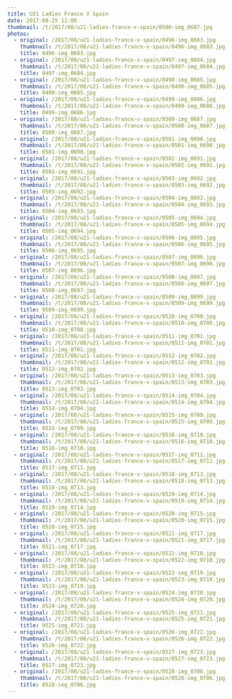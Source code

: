 ```yaml
---
title: U21 Ladies France V Spain
date: 2017-08-25 12:00
thumbnail: /t/2017/08/u21-ladies-france-v-spain/0500-img_0687.jpg
photos:
  - original: /2017/08/u21-ladies-france-v-spain/0496-img_0683.jpg
    thumbnail: /t/2017/08/u21-ladies-france-v-spain/0496-img_0683.jpg
    title: 0496-img_0683.jpg
  - original: /2017/08/u21-ladies-france-v-spain/0497-img_0684.jpg
    thumbnail: /t/2017/08/u21-ladies-france-v-spain/0497-img_0684.jpg
    title: 0497-img_0684.jpg
  - original: /2017/08/u21-ladies-france-v-spain/0498-img_0685.jpg
    thumbnail: /t/2017/08/u21-ladies-france-v-spain/0498-img_0685.jpg
    title: 0498-img_0685.jpg
  - original: /2017/08/u21-ladies-france-v-spain/0499-img_0686.jpg
    thumbnail: /t/2017/08/u21-ladies-france-v-spain/0499-img_0686.jpg
    title: 0499-img_0686.jpg
  - original: /2017/08/u21-ladies-france-v-spain/0500-img_0687.jpg
    thumbnail: /t/2017/08/u21-ladies-france-v-spain/0500-img_0687.jpg
    title: 0500-img_0687.jpg
  - original: /2017/08/u21-ladies-france-v-spain/0501-img_0690.jpg
    thumbnail: /t/2017/08/u21-ladies-france-v-spain/0501-img_0690.jpg
    title: 0501-img_0690.jpg
  - original: /2017/08/u21-ladies-france-v-spain/0502-img_0691.jpg
    thumbnail: /t/2017/08/u21-ladies-france-v-spain/0502-img_0691.jpg
    title: 0502-img_0691.jpg
  - original: /2017/08/u21-ladies-france-v-spain/0503-img_0692.jpg
    thumbnail: /t/2017/08/u21-ladies-france-v-spain/0503-img_0692.jpg
    title: 0503-img_0692.jpg
  - original: /2017/08/u21-ladies-france-v-spain/0504-img_0693.jpg
    thumbnail: /t/2017/08/u21-ladies-france-v-spain/0504-img_0693.jpg
    title: 0504-img_0693.jpg
  - original: /2017/08/u21-ladies-france-v-spain/0505-img_0694.jpg
    thumbnail: /t/2017/08/u21-ladies-france-v-spain/0505-img_0694.jpg
    title: 0505-img_0694.jpg
  - original: /2017/08/u21-ladies-france-v-spain/0506-img_0695.jpg
    thumbnail: /t/2017/08/u21-ladies-france-v-spain/0506-img_0695.jpg
    title: 0506-img_0695.jpg
  - original: /2017/08/u21-ladies-france-v-spain/0507-img_0696.jpg
    thumbnail: /t/2017/08/u21-ladies-france-v-spain/0507-img_0696.jpg
    title: 0507-img_0696.jpg
  - original: /2017/08/u21-ladies-france-v-spain/0508-img_0697.jpg
    thumbnail: /t/2017/08/u21-ladies-france-v-spain/0508-img_0697.jpg
    title: 0508-img_0697.jpg
  - original: /2017/08/u21-ladies-france-v-spain/0509-img_0699.jpg
    thumbnail: /t/2017/08/u21-ladies-france-v-spain/0509-img_0699.jpg
    title: 0509-img_0699.jpg
  - original: /2017/08/u21-ladies-france-v-spain/0510-img_0700.jpg
    thumbnail: /t/2017/08/u21-ladies-france-v-spain/0510-img_0700.jpg
    title: 0510-img_0700.jpg
  - original: /2017/08/u21-ladies-france-v-spain/0511-img_0701.jpg
    thumbnail: /t/2017/08/u21-ladies-france-v-spain/0511-img_0701.jpg
    title: 0511-img_0701.jpg
  - original: /2017/08/u21-ladies-france-v-spain/0512-img_0702.jpg
    thumbnail: /t/2017/08/u21-ladies-france-v-spain/0512-img_0702.jpg
    title: 0512-img_0702.jpg
  - original: /2017/08/u21-ladies-france-v-spain/0513-img_0703.jpg
    thumbnail: /t/2017/08/u21-ladies-france-v-spain/0513-img_0703.jpg
    title: 0513-img_0703.jpg
  - original: /2017/08/u21-ladies-france-v-spain/0514-img_0704.jpg
    thumbnail: /t/2017/08/u21-ladies-france-v-spain/0514-img_0704.jpg
    title: 0514-img_0704.jpg
  - original: /2017/08/u21-ladies-france-v-spain/0515-img_0709.jpg
    thumbnail: /t/2017/08/u21-ladies-france-v-spain/0515-img_0709.jpg
    title: 0515-img_0709.jpg
  - original: /2017/08/u21-ladies-france-v-spain/0516-img_0710.jpg
    thumbnail: /t/2017/08/u21-ladies-france-v-spain/0516-img_0710.jpg
    title: 0516-img_0710.jpg
  - original: /2017/08/u21-ladies-france-v-spain/0517-img_0711.jpg
    thumbnail: /t/2017/08/u21-ladies-france-v-spain/0517-img_0711.jpg
    title: 0517-img_0711.jpg
  - original: /2017/08/u21-ladies-france-v-spain/0518-img_0713.jpg
    thumbnail: /t/2017/08/u21-ladies-france-v-spain/0518-img_0713.jpg
    title: 0518-img_0713.jpg
  - original: /2017/08/u21-ladies-france-v-spain/0519-img_0714.jpg
    thumbnail: /t/2017/08/u21-ladies-france-v-spain/0519-img_0714.jpg
    title: 0519-img_0714.jpg
  - original: /2017/08/u21-ladies-france-v-spain/0520-img_0715.jpg
    thumbnail: /t/2017/08/u21-ladies-france-v-spain/0520-img_0715.jpg
    title: 0520-img_0715.jpg
  - original: /2017/08/u21-ladies-france-v-spain/0521-img_0717.jpg
    thumbnail: /t/2017/08/u21-ladies-france-v-spain/0521-img_0717.jpg
    title: 0521-img_0717.jpg
  - original: /2017/08/u21-ladies-france-v-spain/0522-img_0718.jpg
    thumbnail: /t/2017/08/u21-ladies-france-v-spain/0522-img_0718.jpg
    title: 0522-img_0718.jpg
  - original: /2017/08/u21-ladies-france-v-spain/0523-img_0719.jpg
    thumbnail: /t/2017/08/u21-ladies-france-v-spain/0523-img_0719.jpg
    title: 0523-img_0719.jpg
  - original: /2017/08/u21-ladies-france-v-spain/0524-img_0720.jpg
    thumbnail: /t/2017/08/u21-ladies-france-v-spain/0524-img_0720.jpg
    title: 0524-img_0720.jpg
  - original: /2017/08/u21-ladies-france-v-spain/0525-img_0721.jpg
    thumbnail: /t/2017/08/u21-ladies-france-v-spain/0525-img_0721.jpg
    title: 0525-img_0721.jpg
  - original: /2017/08/u21-ladies-france-v-spain/0526-img_0722.jpg
    thumbnail: /t/2017/08/u21-ladies-france-v-spain/0526-img_0722.jpg
    title: 0526-img_0722.jpg
  - original: /2017/08/u21-ladies-france-v-spain/0527-img_0723.jpg
    thumbnail: /t/2017/08/u21-ladies-france-v-spain/0527-img_0723.jpg
    title: 0527-img_0723.jpg
  - original: /2017/08/u21-ladies-france-v-spain/0528-img_0706.jpg
    thumbnail: /t/2017/08/u21-ladies-france-v-spain/0528-img_0706.jpg
    title: 0528-img_0706.jpg
---
```

